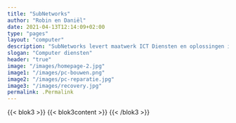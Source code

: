```yaml
---
title: "SubNetworks"
author: "Robin en Daniël"
date: 2021-04-13T12:14:09+02:00
type: "pages"
layout: "computer"
description: "SubNetworks levert maatwerk ICT Diensten en oplossingen in omgeving Den Helder en omstreken, ICT Diensten, Oplossingen & Advies op maat"
slogan: "Computer diensten"
header: "true"
image: "/images/homepage-2.jpg"
image1: "/images/pc-bouwen.png"
image2: "/images/pc-reparatie.jpg"
image3: "/images/recovery.jpg"
permalink: .Permalink 
---
```


{{< blok3 >}} 
{{< blok3content >}}
{{< /blok3 >}}